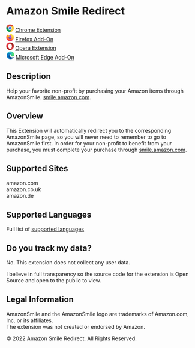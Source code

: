 # Amazon Smile Redirect

![Chrome](docs/images/chrome-icon.png) [Chrome Extension](https://chrome.google.com/webstore/detail/amazon-smile-redirect/ejglonclnjogoiegggjjcpapffbnangg)  
![Firefox](docs/images/firefox-icon.png) [Firefox Add-On](https://addons.mozilla.org/en-US/firefox/addon/amazon_smile_redirect/)  
![Opera](docs/images/opera-icon.png) [Opera Extension](https://addons.opera.com/en/extensions/details/amazon-smile-redirect/)  
![Edge](docs/images/edge-icon.png) [Microsoft Edge Add-On](https://microsoftedge.microsoft.com/addons/detail/amazon-smile-redirect/ojfbbnlijdmckaehmhlnjgmpnbhjjibn)  

## Description

Help your favorite non-profit by purchasing your Amazon items through AmazonSmile. [smile.amazon.com](https://smile.amazon.com).

## Overview

This Extension will automatically redirect you to the corresponding AmazonSmile page, so you will never need to remember to go to AmazonSmile first. In order for your non-profit to benefit from your purchase, you must complete your purchase through [smile.amazon.com](https://smile.amazon.com).

## Supported Sites

amazon.com  
amazon.co.uk  
amazon.de

## Supported Languages

Full list of [supported languages](https://github.com/webdevnerdstuff/amazon-smile-redirect/tree/master/extension/src/_locales#readme)

## Do you track my data?

No. This extension does not collect any user data.

I believe in full transparency so the source code for the extension is Open Source and open to the public to view.

## Legal Information

AmazonSmile and the AmazonSmile logo are trademarks of Amazon.com, Inc. or its affiliates.  
The extension was not created or endorsed by Amazon.

© 2022 Amazon Smile Redirect. All Rights Reserved.
